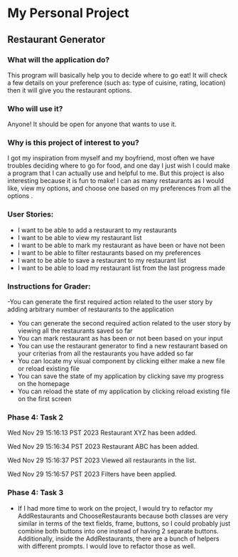 # My Personal Project

## Restaurant Generator 


### What will the application do? 
This program will basically help you to decide where to go eat! It will check a few details on 
your preference (such as: type of cuisine, rating, location) then it will give you the restaurant options. 

### Who will use it? 
Anyone! It should be open for anyone that wants to use it. 

### Why is this project of interest to you? 
I got my inspiration from myself and my boyfriend, most often we have troubles deciding where to 
go for food, and one day I just wish I could make a program that I can actually use and helpful to me. 
But this project is also interesting because it is fun to make! I can as many restaurants as I would like, 
view my options, and choose one based on my preferences from all the options . 


### User Stories:

- I want to be able to add a restaurant to my restaurants 
- I want to be able to view my restaurant list
- I want to be able to mark my restaurant as have been or have not been
- I want to be able to filter restaurants based on my preferences
- I want to be able to save a restaurant to my restaurant list 
- I want to be able to load my restaurant list from the last progress made 

### Instructions for Grader: 
-You can generate the first required action related to the user story by 
adding arbitrary number of restaurants to the application 
- You can generate the second required action related to the user story by viewing all the restaurants saved so far
- You can mark restaurant as has been or not been based on your input 
- You can use the restaurant generator to find a new restaurant based on your criterias from all the restaurants
you have added so far 
- You can locate my visual component by clicking either make a new file or reload existing file 
- You can save the state of my application by clicking save my progress on the homepage
- You can reload the state of my application by clicking reload existing file on the first screen


### Phase 4: Task 2
Wed Nov 29 15:16:13 PST 2023
Restaurant XYZ has been added.

Wed Nov 29 15:16:34 PST 2023
Restaurant ABC has been added.

Wed Nov 29 15:16:37 PST 2023
Viewed all restaurants in the list.

Wed Nov 29 15:16:57 PST 2023
Filters have been applied.

### Phase 4: Task 3
- If I had more time to work on the project, I would try to refactor my AddRestaurants and ChooseRestaurants because
both classes are very similar in terms of the text fields, frame, buttons, so I could probably just combine both 
buttons into one instead of having 2 separate buttons. Additionally, inside the AddRestaurants, there are a bunch of 
helpers with different prompts. I would love to refactor those as well. 